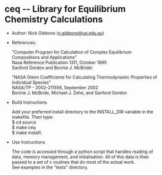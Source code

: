 # ceq -- Library for Equilibrium Chemistry Calculations

- Author: Nick Gibbons (n.gibbons@uq.edu.au)

- References:

    "Computer Program for Calculation of Complex Equilibrium Compositions and Applications"\
    Nasa Reference Publication 1311, October 1995\
    Sanford Gordon and Bonnie J. McBride\

    "NASA Glenn Coefficients for Calculating Thermodynamic Properties of Individual Species"\
    NASA/TP - 2002-211556, September 2002\
    Bonnie J. McBride, Michael J. Zehe, and Sanford Gordon

- Build Instructions

    Add your preferred install directory to the INSTALL_DIR variable in the makefile. Then type:\
    $ cd source\
    $ make ceq\
    $ make install\


- Use Instructions

    The code is accessed through a python script that handles reading of data, memory management, and initialisation. All of this data is then passed to a set of c routines that do most of the actual work.\
    See examples in the "tests" directory.
